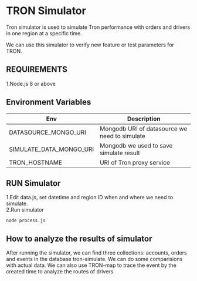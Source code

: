 # TRON Simulator

Tron simulator is used to simulate Tron performance with orders and drivers in one region at a specific time.

We can use this simulator to verify new feature or test parameters for TRON.

## REQUIREMENTS

1.Node.js 8 or above

## Environment Variables
| Env                         | Description |
| ---                         | ---         |
| DATASOURCE_MONGO_URI        | Mongodb URI of datasource we need to simulate    |
| SIMULATE_DATA_MONGO_URI     | Mongodb we used to save simulate result |
| TRON_HOSTNAME               | URI of Tron proxy service |

## RUN Simulator
1.Edit data.js, set datetime and region ID when and where we need to simulate.   
2.Run simulator
```shell
node process.js
```

## How to analyze the results of simulator
After running the simulator, we can find three collections: accounts, orders and events in the database tron-simulate. We can do some comparisions with actual data.
We can also use TRON-map to trace the event by the created time to analyze the routes of drivers.
